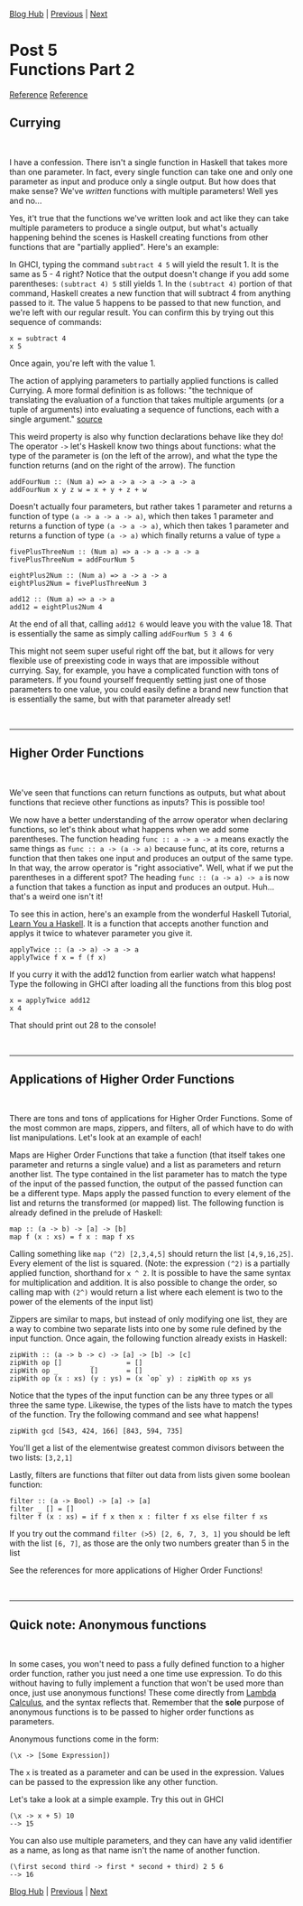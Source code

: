 [Blog Hub](../index) | [Previous](post4) | [Next](post6)

# Post 5<br>Functions Part 2

[Reference](http://learnyouahaskell.com/higher-order-functions#lambdas)
[Reference](http://learn.hfm.io/higher_order.html#sec:ho-flexibility)

## Currying

<br>

I have a confession. There isn't a single function in Haskell that takes more than one parameter. In fact, every single function can take one and only one parameter as input and produce only a single output. But how does that make sense? We've _written_ functions with multiple parameters! Well yes and no...

Yes, it't true that the functions we've written look and act like they can take multiple parameters to produce a single output, but what's actually happening behind the scenes is Haskell creating functions from other functions that are "partially applied". Here's an example:

In GHCI, typing the command `subtract 4 5` will yield the result 1. It is the same as 5 - 4 right? Notice that the output doesn't change if you add some parentheses: `(subtract 4) 5` still yields 1. In the `(subtract 4)` portion of that command, Haskell creates a new function that will subtract 4 from anything passed to it. The value 5 happens to be passed to that new function, and we're left with our regular result. You can confirm this by trying out this sequence of commands:

    x = subtract 4
    x 5

Once again, you're left with the value 1.

The action of applying parameters to partially applied functions is called Currying. A more formal definition is as follows: "the technique of translating the evaluation of a function that takes multiple arguments (or a tuple of arguments) into evaluating a sequence of functions, each with a single argument." [source](https://hackernoon.com/currying-in-the-real-world-b9627d74a554)

This weird property is also why function declarations behave like they do! The operator `->` let's Haskell know two things about functions: what the type of the parameter is (on the left of the arrow), and what the type the function returns (and on the right of the arrow). The function

    addFourNum :: (Num a) => a -> a -> a -> a -> a
    addFourNum x y z w = x + y + z + w

Doesn't actually four parameters, but rather takes 1 parameter and returns a function of type `(a -> a -> a -> a)`, which then takes 1 parameter and returns a function of type `(a -> a -> a)`, which then takes 1 parameter and returns a function of type `(a -> a)` which finally returns a value of type `a`

    fivePlusThreeNum :: (Num a) => a -> a -> a -> a
    fivePlusThreeNum = addFourNum 5

    eightPlus2Num :: (Num a) => a -> a -> a
    eightPlus2Num = fivePlusThreeNum 3

    add12 :: (Num a) => a -> a
    add12 = eightPlus2Num 4

At the end of all that, calling `add12 6` would leave you with the value 18. That is essentially the same as simply calling `addFourNum 5 3 4 6`

This might not seem super useful right off the bat, but it allows for very flexible use of preexisting code in ways that are impossible without currying. Say, for example, you have a complicated function with tons of parameters. If you found yourself frequently setting just one of those parameters to one value, you could easily define a brand new function that is essentially the same, but with that parameter already set!

<br>

---

## Higher Order Functions

<br>

We've seen that functions can return functions as outputs, but what about functions that recieve other functions as inputs? This is possible too!

We now have a better understanding of the arrow operator when declaring functions, so let's think about what happens when we add some parentheses.
The function heading `func :: a -> a -> a` means exactly the same things as `func :: a -> (a -> a)` because func, at its core, returns a function that then takes one input and produces an output of the same type. In that way, the arrow operator is "right associative". Well, what if we put the parentheses in a different spot? The heading `func :: (a -> a) -> a` is now a function that takes a function as input and produces an output. Huh... that's a weird one isn't it!

To see this in action, here's an example from the wonderful Haskell Tutorial, [Learn You a Haskell](http://learnyouahaskell.com/higher-order-functions). It is a function that accepts another function and applys it twice to whatever parameter you give it.

    applyTwice :: (a -> a) -> a -> a
    applyTwice f x = f (f x)

If you curry it with the add12 function from earlier watch what happens! Type the following in GHCI after loading all the functions from this blog post

    x = applyTwice add12
    x 4

That should print out 28 to the console!

<br>

---

## Applications of Higher Order Functions

<br>

There are tons and tons of applications for Higher Order Functions. Some of the most common are maps, zippers, and filters, all of which have to do with list manipulations. Let's look at an example of each!

Maps are Higher Order Functions that take a function (that itself takes one parameter and returns a single value) and a list as parameters and return another list. The type contained in the list parameter has to match the type of the input of the passed function, the output of the passed function can be a different type. Maps apply the passed function to every element of the list and returns the transformed (or mapped) list. The following function is already defined in the prelude of Haskell:

    map :: (a -> b) -> [a] -> [b]
    map f (x : xs) = f x : map f xs

Calling something like `map (^2) [2,3,4,5]` should return the list `[4,9,16,25]`. Every element of the list is squared. (Note: the expression `(^2)` is a partially applied function, shorthand for `x ^ 2`. It is possible to have the same syntax for multiplication and addition. It is also possible to change the order, so calling map with `(2^)` would return a list where each element is two to the power of the elements of the input list)

Zippers are similar to maps, but instead of only modifying one list, they are a way to combine two separate lists into one by some rule defined by the input function. Once again, the following function already exists in Haskell:

    zipWith :: (a -> b -> c) -> [a] -> [b] -> [c]
    zipWith op []       _        = []
    zipWith op _        []       = []
    zipWith op (x : xs) (y : ys) = (x `op` y) : zipWith op xs ys

Notice that the types of the input function can be any three types or all three the same type. Likewise, the types of the lists have to match the types of the function. Try the following command and see what happens!

    zipWith gcd [543, 424, 166] [843, 594, 735]

You'll get a list of the elementwise greatest common divisors between the two lists: `[3,2,1]`

Lastly, filters are functions that filter out data from lists given some boolean function:

    filter :: (a -> Bool) -> [a] -> [a]
    filter _ [] = []
    filter f (x : xs) = if f x then x : filter f xs else filter f xs

If you try out the command `filter (>5) [2, 6, 7, 3, 1]` you should be left with the list `[6, 7]`, as those are the only two numbers greater than 5 in the list

See the references for more applications of Higher Order Functions!

<br>

---

## Quick note: Anonymous functions

<br>

In some cases, you won't need to pass a fully defined function to a higher order function, rather you just need a one time use expression. To do this without having to fully implement a function that won't be used more than once, just use anonymous functions! These come directly from [Lambda Calculus](https://en.wikipedia.org/wiki/Lambda_calculus), and the syntax reflects that. Remember that the **sole** purpose of anonymous functions is to be passed to higher order functions as parameters.

Anonymous functions come in the form:

    (\x -> [Some Expression])

The `x` is treated as a parameter and can be used in the expression. Values can be passed to the expression like any other function.

Let's take a look at a simple example. Try this out in GHCI

    (\x -> x + 5) 10
    --> 15

You can also use multiple parameters, and they can have any valid identifier as a name, as long as that name isn't the name of another function.

    (\first second third -> first * second + third) 2 5 6
    --> 16

[Blog Hub](../index) | [Previous](post4) | [Next](post6)
